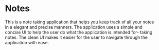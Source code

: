 # Notes

This is a note taking application that helps you keep track of all your notes in a elegant and precise manners.
The application uses a simple and concise UI to help the user do what the application is intended for- taking notes.
The clean UI makes it easier for the user to navigate through the application with ease.
